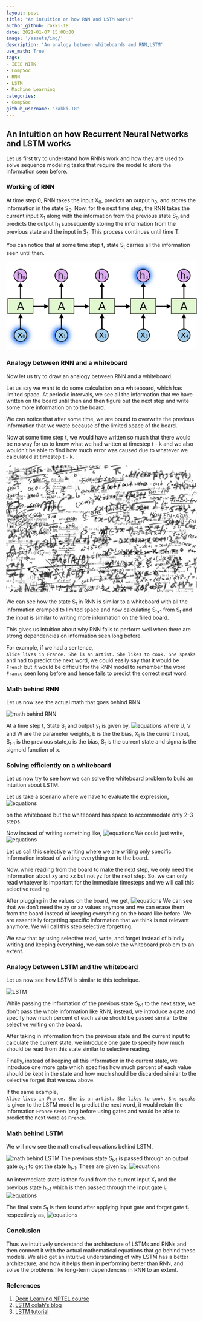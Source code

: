 ```yaml
---
layout: post
title: "An intuition on how RNN and LSTM works"
author_github: rakki-18
date: 2021-01-07 15:00:00
image: '/assets/img/'
description: 'An analogy between whiteboards and RNN,LSTM'
use_math: True
tags:
- IEEE NITK
- CompSoc
- RNN
- LSTM
- Machine Learning
categories:
- CompSoc
github_username: 'rakki-18'
---
```

##  An intuition on how Recurrent Neural Networks and LSTM works

Let us first try to understand how RNNs work and how they are used to solve sequence modeling tasks that require the model to store the information seen before.

### Working of RNN

At time step 0, RNN takes the input X<sub>0</sub>,  predicts an output h<sub>0</sub>, and stores the information in the state S<sub>0</sub>. Now, for the next time step, the RNN takes the current input X<sub>1</sub> along with the information from the previous state S<sub>0</sub> and predicts the output h<sub>1</sub> subsequently storing the information from the previous state and the input in S<sub>1</sub>. This process continues until time T. 

You can notice that at some time step t, state S<sub>t</sub> carries all the information seen until then.

![unfolded RNN](/blog/assets/img/an-intuition-on-how-RNN-and-LSTM-works/image1.png)

### Analogy between RNN and a whiteboard
Now let us try to draw an analogy between RNN and a whiteboard. 

Let us say we want to do some calculation on a whiteboard, which has limited space. At periodic intervals, we see all the information that we have written on the board until then and then figure out the next step and write some more information on to the board. 

We can notice that after some time, we are bound to overwrite the previous information that we wrote because of the limited space of the board. 

Now at some time step t, we would have written so much that there would be no way for us to know what we had written at timestep t - k and we also wouldn’t be able to find how much error was caused due to whatever we calculated at timestep t - k.

![whiteboard](/blog/assets/img/an-intuition-on-how-RNN-and-LSTM-works/image2.png)

 We can see how the state S<sub>t</sub> in RNN is similar to a whiteboard with all the information cramped to limited space and how calculating S<sub>t+1</sub>  from S<sub>t</sub> and the input is similar to writing more information on the filled board.

This gives us intuition about why RNN fails to perform well when there are strong dependencies on information seen long before. 

For example, if we had a sentence, <br> 
```Alice lives in France. She is an artist. She likes to cook. She speaks``` <br> 
and had to predict the next word, we could easily say that it would be ```French``` but it would be difficult for the RNN model to remember the word ```France``` seen long before and hence fails to predict the correct next word.

### Math behind RNN
Let us now see the actual math that goes behind RNN.

![math behind RNN](/blog/assets/img/an-intuition-on-how-RNN-and-LSTM-works/image3.png)

At a time step t, State S<sub>t</sub> and output y<sub>t</sub> is given by,
![equations](/blog/assets/img/an-intuition-on-how-RNN-and-LSTM-works/image6.png)
where  U, V and W are the parameter weights, b is the the bias,
X<sub>t</sub> is the current input, S<sub>t-1</sub> is the previous state,c is the bias, S<sub>t</sub> is the current state and sigma is the 
sigmoid function of x.


### Solving efficiently on a whiteboard
Let us now try to see how we can solve the whiteboard problem to build an intuition about LSTM.

Let us take a scenario where we have to evaluate the expression,  
![equations](/blog/assets/img/an-intuition-on-how-RNN-and-LSTM-works/image7.png)

on the whiteboard but the whiteboard has space to accommodate only 2-3 steps.

Now instead of writing something like, 
![equations](/blog/assets/img/an-intuition-on-how-RNN-and-LSTM-works/image8.png)
We could just write,
![equations](/blog/assets/img/an-intuition-on-how-RNN-and-LSTM-works/image9.png)

Let us call this selective writing where we are writing only specific information instead of writing everything on to the board.

Now, while reading from the board to make the next step, we only need the information about xy and xz but not yz for the next step. So, we can only read whatever is important for the immediate timesteps and we will call this selective reading.

After plugging in the values on the board, we get, 
![equations](/blog/assets/img/an-intuition-on-how-RNN-and-LSTM-works/image10.png)
We can see that we don’t need the  xy or xz values anymore and we can erase them from the board instead of keeping everything on the board like before. We are essentially forgetting specific information that we think is not relevant anymore. We will call this step selective forgetting.

We saw that by using selective read, write, and forget instead of blindly writing and keeping everything, we can solve the whiteboard problem to an extent. 

### Analogy between LSTM and the whiteboard
Let us now see how LSTM is similar to this technique.

![LSTM](/blog/assets/img/an-intuition-on-how-RNN-and-LSTM-works/image4.png)

While passing the information of the previous state S<sub>t-1</sub> to the next state, we don’t pass the whole information like RNN, instead, we introduce a gate and specify how much percent of each value should be passed similar to the selective writing on the board.

After taking in information from the previous state and the current input to calculate the current state, we introduce one gate to specify how much should be read from this state similar to selective reading.


Finally, instead of keeping all this information in the current state, we introduce one more gate which specifies how much percent of each value should be kept in the state and how much should be discarded similar to the selective forget that we saw above.

If the same example,<br>
 ```Alice lives in France. She is an artist. She likes to cook. She speaks ``` <br>
 is given to the LSTM model to predict the next word, it would retain the information ```France``` seen long before using gates and would be able to predict the next word as ```French```.

### Math behind LSTM
We will now see the mathematical equations behind LSTM,

![math behind LSTM](/blog/assets/img/an-intuition-on-how-RNN-and-LSTM-works/image5.png)
The previous state S<sub>t-1</sub> is passed through an output gate o<sub>t-1</sub> to get the state
h<sub>t-1</sub>. These are given by, 
![equations](/blog/assets/img/an-intuition-on-how-RNN-and-LSTM-works/image11.png)

An intermediate state is then found from the current input X<sub>t</sub> and the previous state h<sub>t-1</sub> which is then passed through the input gate i<sub>t</sub>
![equations](/blog/assets/img/an-intuition-on-how-RNN-and-LSTM-works/image12.png)

The final state S<sub>t</sub> is then found after applying input gate and forget gate f<sub>t</sub> respectively as,
![equations](/blog/assets/img/an-intuition-on-how-RNN-and-LSTM-works/image13.png)




### Conclusion
Thus we intuitively understand the architecture of LSTMs and RNNs and then connect it with the actual mathematical equations that go behind these models. We also get an intuitive understanding of why LSTM has a better architecture, and how it helps them in performing better than RNN, and solve the problems like long-term dependencies in RNN to an extent.


### References
1. [Deep Learning NPTEL course](https://nptel.ac.in/courses/106/106/106106184/)
2. [LSTM colah's blog](https://colah.github.io/posts/2015-08-Understanding-LSTMs/)
3. [LSTM tutorial](https://towardsdatascience.com/illustrated-guide-to-lstms-and-gru-s-a-step-by-step-explanation-44e9eb85bf21?gi=640b9d603376)
